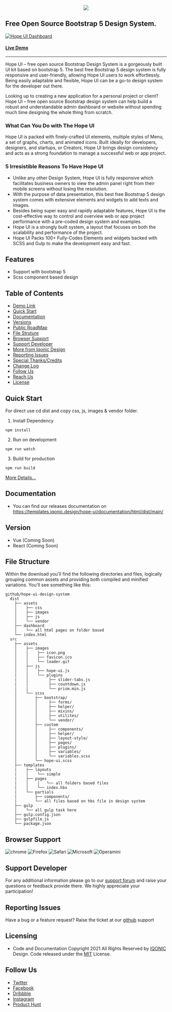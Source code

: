 <p align="center">
  <a hre="https://hopeui.iqonic.design/" title="Hope UI">
    <img src="https://assets.iqonic.design/hope-ui/github/logo.png" />
  </a>
</p>

Free Open Source Bootstrap 5 Design System.
------------
[![Hope UI Dashboard](https://assets.iqonic.design/hope-ui/github/rtl-mode-min.png "Hope UI Dashboard")](https://templates.iqonic.design/hope-ui/html/dist/ "Hope UI Dashboard")

#### [Live Demo](https://templates.iqonic.design/hope-ui/html/dist/ "Live Demo")

------------

Hope UI – free open source Bootstrap Design System is a gorgeously built UI kit based on bootstrap 5. The best free Bootstrap 5 design system is fully responsive and user-friendly, allowing Hope UI users to work effortlessly.
Being easily adaptable and flexible, Hope UI can be a go-to design system for the developer out there.

Looking up to creating a new application for a personal project or client? Hope UI – free open source Bootstrap design system can help build a robust and understandable admin dashboard or website without spending much time designing the whole thing from scratch.

### What Can You Do with The Hope UI

Hope UI is packed with finely-crafted UI elements, multiple styles of Menu, a set of graphs, charts, and animated icons.
Built ideally for developers, designers, and startups, or Creators, Hope UI brings design consistency and acts as a strong foundation to manage a successful web or app project.

### 5 Irresistible Reasons To Have Hope UI
- Unlike any other Design System, Hope UI is fully responsive which facilitates business owners to view the admin panel right from their mobile screens without losing the resolution.
- With the purpose of data presentation, this best free Bootstrap 5 design system comes with extensive elements and widgets to add texts and images. 
- Besides being super easy and rapidly adaptable features, Hope UI is the cost-effective way to control and overview web or app project performance with a pre-coded design system and examples.
- Hope UI is a strongly built system, a layout that focuses on both the scalability and performance of the project.
- Hope UI Packs 100+ Fully-Codes Elements and widgets backed with SCSS and Gulp to make the development easy and fast.


## Features

- Support with bootstrap 5
- Scss component based design

## Table of Contents

- [Demo Link](https://templates.iqonic.design/hope-ui/design-system/dist/)
- [Quick Start](#quick-start)
- [Documentation](#documentation)
- [Versions](#version)
- [Public RoadMap](https://iqonic.design/hopeui-roadmap/)
- [File Struture](#file-structure)
- [Browser Support](#browser-support)
- [Support Developer](#supportdeveloper)
- [More from Iqonic Design](https://iqonic.design/)
- [Reporting Issues](#reporting-issues)
- [Special Thanks/Credits](https://templates.iqonic.design/hope-ui/documentation/html/dist/main/sourceAndCredit.html)
- [Change Log](https://templates.iqonic.design/hope-ui/documentation/html/dist/main/change-log.html)
- [Follow Us](#follow-us-ref)
- [Reach Us](https://iqonic.design/contact-us/)
- [License](#licensing)

## Quick Start

For direct use cd dist and copy css, js, images & vendor folder.

1. Install Dependency
```
npm install
```

2. Run on development 
```
npm run watch
```
3. Build for production
```
npm run build
```
[More Details...](https://templates.iqonic.design/hope-ui/documentation/html/dist/main/gulp.html)
## Documentation
- You can find our releases documentation on https://templates.iqonic.design/hope-ui/documentation/html/dist/main/

## Version
- Vue (Coming Soon)
- React (Coming Soon)

## File Structure
Within the download you'll find the following directories and files, logically grouping common assets and providing both compiled and minified variations. You'll see something like this:
```
github/hope-ui-design-system
  dist
    ├── assets
    │    ├── css
    │    ├── images
    │    ├── js
    │    └── vendor
    ├── dashboard
    │    └── all html pages on folder based
    └── index.html
  src
    ├── assets
    │    ├── images
    │    │    ├── icon.png
    │    │    ├── favicon.ico
    │    │    └── loader.gif
    │    ├── js
    │    │    ├── hope-ui.js
    |    │    └── plugins
    |    │         ├── slider-tabs.js
    |    │         ├── countdown.js
    |    |         └── prism.min.js
    │    └── scss
    │        ├── bootstrap/
    │        │     ├── forms/
    │        │     ├── helper/
    │        │     ├── mixins/
    │        │     ├── utilites/
    │        │     └── vendor/
    │        ├── custom
    │        │     ├── components/
    │        │     ├── helper/
    │        │     ├── layout-style/
    │        │     ├── pages/
    │        │     ├── plugins/
    │        │     ├── variables/
    │        │     └── variables.scss
    │        └── hope-ui.scss
    ├── templates
    |    ├── layouts
    |    │    └── simple
    |    ├── pages
    |    │    │   └── all folders based files
    |    │    └── index.hbs
    |    └── partials
    |        ├── components/
    |        └── all files based on hbs file in design system
    ├── gulp
    │    └── all gulp task here
    ├── gulp.config.json
    ├── gulpfile.js
    └── package.json
```

## Browser Support
![chrome](https://assets.iqonic.design/hope-ui/github/chrome.png)
![Firefox](https://assets.iqonic.design/hope-ui/github/Firefox.png)
![Safari](https://assets.iqonic.design/hope-ui/github/Safari.png)
![Microsoft](https://assets.iqonic.design/hope-ui/github/Microsoft%20edge.png)
![Operamini](https://assets.iqonic.design/hope-ui/github/Operamini.png)

## Support Developer
For any additional information please go to our [support forum](https://iqonic.desky.support/) and raise your questions or feedback provide there. We highly appreciate your participation!
## Reporting Issues
Have a bug or a feature request? Raise the ticket at our [github](https://github.com/iqonicdesignofficial/hope-ui-design-system/issues) support

## Licensing
- Code and Documentation Copyright 2021 All Rights Reserved by [IQONIC](https://iqonic.design/) Design. Code released under the [MIT](https://iqonic.design/licenses/) License.

## Follow Us
- [Twitter](https://twitter.com/iqonicdesign)
- [Facebook](https://www.facebook.com/iqonicdesign/)
- [Dribbble](https://dribbble.com/IqonicDesign)
- [Instagram](https://www.instagram.com/iqonicdesign/)
- [Product Hunt](https://www.producthunt.com/posts/iqonic-design)